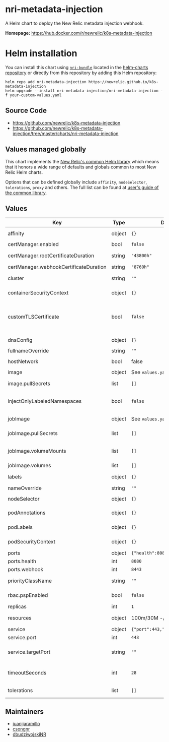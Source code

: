 # nri-metadata-injection

A Helm chart to deploy the New Relic metadata injection webhook.

**Homepage:** <https://hub.docker.com/r/newrelic/k8s-metadata-injection>

# Helm installation

You can install this chart using [`nri-bundle`](https://github.com/newrelic/helm-charts/tree/master/charts/nri-bundle) located in the
[helm-charts repository](https://github.com/newrelic/helm-charts) or directly from this repository by adding this Helm repository:

```shell
helm repo add nri-metadata-injection https://newrelic.github.io/k8s-metadata-injection
helm upgrade --install nri-metadata-injection/nri-metadata-injection -f your-custom-values.yaml
```

## Source Code

* <https://github.com/newrelic/k8s-metadata-injection>
* <https://github.com/newrelic/k8s-metadata-injection/tree/master/charts/nri-metadata-injection>

## Values managed globally

This chart implements the [New Relic's common Helm library](https://github.com/newrelic/helm-charts/tree/master/library/common-library) which
means that it honors a wide range of defaults and globals common to most New Relic Helm charts.

Options that can be defined globally include `affinity`, `nodeSelector`, `tolerations`, `proxy` and others. The full list can be found at
[user's guide of the common library](https://github.com/newrelic/helm-charts/blob/master/library/common-library/README.md).

## Values

| Key | Type | Default | Description |
|-----|------|---------|-------------|
| affinity | object | `{}` | Sets pod/node affinities. Can be configured also with `global.affinity` |
| certManager.enabled | bool | `false` | Use cert manager for webhook certs |
| certManager.rootCertificateDuration | string | `"43800h"` | Sets the root certificate duration. Defaults to 43800h (5 years). |
| certManager.webhookCertificateDuration | string | `"8760h"` | Sets certificate duration. Defaults to 8760h (1 year). |
| cluster | string | `""` | Name of the Kubernetes cluster monitored. Can be configured also with `global.cluster` |
| containerSecurityContext | object | `{}` | Sets security context (at container level). Can be configured also with `global.containerSecurityContext` |
| customTLSCertificate | bool | `false` | Use custom tls certificates for the webhook, or let the chart handle it automatically. Ref: https://docs.newrelic.com/docs/integrations/kubernetes-integration/link-your-applications/link-your-applications-kubernetes#configure-injection |
| dnsConfig | object | `{}` | Sets pod's dnsConfig. Can be configured also with `global.dnsConfig` |
| fullnameOverride | string | `""` | Override the full name of the release |
| hostNetwork | bool | false | Sets pod's hostNetwork. Can be configured also with `global.hostNetwork` |
| image | object | See `values.yaml` | Image for the New Relic Metadata Injector |
| image.pullSecrets | list | `[]` | The secrets that are needed to pull images from a custom registry. |
| injectOnlyLabeledNamespaces | bool | `false` | Enable the metadata decoration only for pods living in namespaces labeled with 'newrelic-metadata-injection=enabled'. |
| jobImage | object | See `values.yaml` | Image for creating the needed certificates of this webhook to work |
| jobImage.pullSecrets | list | `[]` | The secrets that are needed to pull images from a custom registry. |
| jobImage.volumeMounts | list | `[]` | Volume mounts to add to the job, you might want to mount tmp if Pod Security Policies Enforce a read-only root. |
| jobImage.volumes | list | `[]` | Volumes to add to the job container |
| labels | object | `{}` | Additional labels for chart objects. Can be configured also with `global.labels` |
| nameOverride | string | `""` | Override the name of the chart |
| nodeSelector | object | `{}` | Sets pod's node selector. Can be configured also with `global.nodeSelector` |
| podAnnotations | object | `{}` | Annotations to be added to all pods created by the integration. |
| podLabels | object | `{}` | Additional labels for chart pods. Can be configured also with `global.podLabels` |
| podSecurityContext | object | `{}` | Sets security context (at pod level). Can be configured also with `global.podSecurityContext` |
| ports | object | `{"health":8080,"webhook":8443}` | Port configuration for the webhook server |
| ports.health | int | `8080` | Port for health check endpoint (HTTP) |
| ports.webhook | int | `8443` | Port on which the webhook server listens (TLS/HTTPS) |
| priorityClassName | string | `""` | Sets pod's priorityClassName. Can be configured also with `global.priorityClassName` |
| rbac.pspEnabled | bool | `false` | Whether the chart should create Pod Security Policy objects. |
| replicas | int | `1` |  |
| resources | object | 100m/30M -/80M | Image for creating the needed certificates of this webhook to work |
| service | object | `{"port":443,"targetPort":""}` | Service configuration |
| service.port | int | `443` | External port exposed by the Kubernetes service |
| service.targetPort | string | `""` | Target port that the service forwards traffic to (should match webhook port) If not specified, defaults to the webhook port value |
| timeoutSeconds | int | `28` | Webhook timeout Ref: https://kubernetes.io/docs/reference/access-authn-authz/extensible-admission-controllers/#timeouts |
| tolerations | list | `[]` | Sets pod's tolerations to node taints. Can be configured also with `global.tolerations` |

## Maintainers

* [juanjjaramillo](https://github.com/juanjjaramillo)
* [csongnr](https://github.com/csongnr)
* [dbudziwojskiNR](https://github.com/dbudziwojskiNR)
